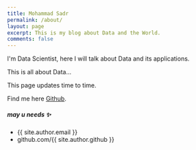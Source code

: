 ```yaml
---
title: Mohammad Sadr
permalink: /about/
layout: page
excerpt: This is my blog about Data and the World.
comments: false
---
```

I'm Data Scientist, here I will talk about Data and its applications.

This is all about Data…

This page updates time to time.

Find me here [Github](http://github.com/tsadr).

##### may u needs ✨

- {{ site.author.email }}
- github.com/{{ site.author.github }}
